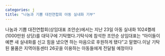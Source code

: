 ```yaml
---
categories: j
title: "나눔과 기쁨 대전연합회 아동 실내화 기부"
---
```

나눔과 기쁨 대전연합회(상임대표 조안순)에서는 지난 23일 아동 실내화 1024켤레(1000만원 상당)를 대덕구에 기탁했다.기탁식에 참석한 조안순 상임대표는 “아이들이 예쁜 새 실내화를 신고 힘을 냈으면 하는 마음으로 후원하게 됐다”고 말했다.이날 기탁된 물품은 지역아동센터 26곳을 이용하는 아동들에게 전달될 예정이다